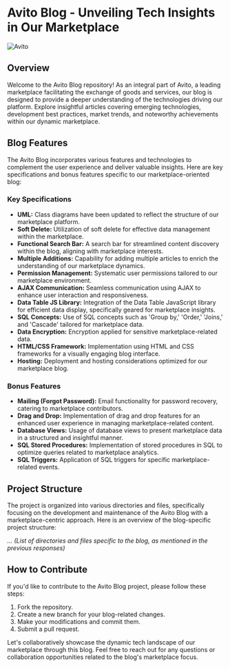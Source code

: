 # Avito Blog - Unveiling Tech Insights in Our Marketplace
![Avito](https://github.com/Youcode-Classe-E-2023-2024/Winners_Blog/assets/109225791/65464cce-a00a-48ce-bcc0-cd8b827b77ae)



## Overview
Welcome to the Avito Blog repository! As an integral part of Avito, a leading marketplace facilitating the exchange of goods and services, our blog is designed to provide a deeper understanding of the technologies driving our platform. Explore insightful articles covering emerging technologies, development best practices, market trends, and noteworthy achievements within our dynamic marketplace.

## Blog Features
The Avito Blog incorporates various features and technologies to complement the user experience and deliver valuable insights. Here are key specifications and bonus features specific to our marketplace-oriented blog:

### Key Specifications
- **UML:** Class diagrams have been updated to reflect the structure of our marketplace platform.
- **Soft Delete:** Utilization of soft delete for effective data management within the marketplace.
- **Functional Search Bar:** A search bar for streamlined content discovery within the blog, aligning with marketplace interests.
- **Multiple Additions:** Capability for adding multiple articles to enrich the understanding of our marketplace dynamics.
- **Permission Management:** Systematic user permissions tailored to our marketplace environment.
- **AJAX Communication:** Seamless communication using AJAX to enhance user interaction and responsiveness.
- **Data Table JS Library:** Integration of the Data Table JavaScript library for efficient data display, specifically geared for marketplace insights.
- **SQL Concepts:** Use of SQL concepts such as 'Group by,' 'Order,' 'Joins,' and 'Cascade' tailored for marketplace data.
- **Data Encryption:** Encryption applied for sensitive marketplace-related data.
- **HTML/CSS Framework:** Implementation using HTML and CSS frameworks for a visually engaging blog interface.
- **Hosting:** Deployment and hosting considerations optimized for our marketplace blog.

### Bonus Features
- **Mailing (Forgot Password):** Email functionality for password recovery, catering to marketplace contributors.
- **Drag and Drop:** Implementation of drag and drop features for an enhanced user experience in managing marketplace-related content.
- **Database Views:** Usage of database views to present marketplace data in a structured and insightful manner.
- **SQL Stored Procedures:** Implementation of stored procedures in SQL to optimize queries related to marketplace analytics.
- **SQL Triggers:** Application of SQL triggers for specific marketplace-related events.

## Project Structure
The project is organized into various directories and files, specifically focusing on the development and maintenance of the Avito Blog with a marketplace-centric approach. Here is an overview of the blog-specific project structure:

*... (List of directories and files specific to the blog, as mentioned in the previous responses)*

## How to Contribute
If you'd like to contribute to the Avito Blog project, please follow these steps:

1. Fork the repository.
2. Create a new branch for your blog-related changes.
3. Make your modifications and commit them.
4. Submit a pull request.

Let's collaboratively showcase the dynamic tech landscape of our marketplace through this blog. Feel free to reach out for any questions or collaboration opportunities related to the blog's marketplace focus.
